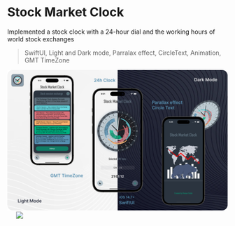 # Stock Market Clock
Implemented a stock clock with a 24-hour dial and the working hours of world stock exchanges

> SwiftUI, Light and Dark mode, Parralax effect, CircleText, Animation, GMT TimeZone

<img src="https://github.com/glbrom/glbrom/blob/87607adf9dba59b3dd53e0eacac01b3ed7b2f4fe/images/MarketClock.png" width="620">&nbsp;&nbsp;&nbsp;&nbsp;&nbsp;<img src="https://github.com/glbrom/glbrom/blob/87607adf9dba59b3dd53e0eacac01b3ed7b2f4fe/AppSimulation/ChatGPT.gif" width="150">
